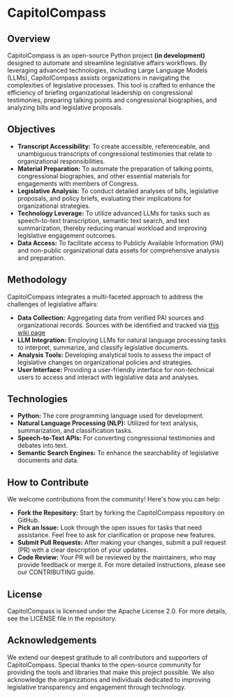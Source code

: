 # CapitolCompass
## Overview
CapitolCompass is an open-source Python project <b>(in development)</b> designed to automate and streamline legislative affairs workflows. By leveraging advanced technologies, including Large Language Models (LLMs), CapitolCompass assists organizations in navigating the complexities of legislative processes. This tool is crafted to enhance the efficiency of briefing organizational leadership on congressional testimonies, preparing talking points and congressional biographies, and analyzing bills and legislative proposals.

## Objectives
* <b>Transcript Accessibility:</b> To create accessible, referenceable, and unambiguous transcripts of congressional testimonies that relate to organizational responsibilities.
* <b>Material Preparation:</b> To automate the preparation of talking points, congressional biographies, and other essential materials for engagements with members of Congress.
* <b>Legislative Analysis:</b> To conduct detailed analyses of bills, legislative proposals, and policy briefs, evaluating their implications for organizational strategies.
* <b>Technology Leverage:</b> To utilize advanced LLMs for tasks such as speech-to-text transcription, semantic text search, and text summarization, thereby reducing manual workload and improving legislative engagement outcomes.
* <b>Data Access:</b> To facilitate access to Publicly Available Information (PAI) and non-public organizational data assets for comprehensive analysis and preparation.


## Methodology
CapitolCompass integrates a multi-faceted approach to address the challenges of legislative affairs:

* <b>Data Collection:</b> Aggregating data from verified PAI sources and organizational records. Sources with be identified and tracked via <a href="https://github.com/simpsonry1620/CapitolCompass/wiki/Data-Sources">this wiki page</a>
* <b>LLM Integration:</b> Employing LLMs for natural language processing tasks to interpret, summarize, and classify legislative documents.
* <b>Analysis Tools:</b> Developing analytical tools to assess the impact of legislative changes on organizational policies and strategies.
* <b>User Interface:</b> Providing a user-friendly interface for non-technical users to access and interact with legislative data and analyses.

## Technologies
* <b>Python:</b> The core programming language used for development.
* <b>Natural Language Processing (NLP):</b> Utilized for text analysis, summarization, and classification tasks.
* <b>Speech-to-Text APIs:</b>  For converting congressional testimonies and debates into text.
* <b>Semantic Search Engines:</b>  To enhance the searchability of legislative documents and data.


## How to Contribute
We welcome contributions from the community! Here's how you can help:

* <b>Fork the Repository:</b> Start by forking the CapitolCompass repository on GitHub.
* <b>Pick an Issue:</b> Look through the open issues for tasks that need assistance. Feel free to ask for clarification or propose new features.
* <b>Submit Pull Requests:</b> After making your changes, submit a pull request (PR) with a clear description of your updates.
* <b>Code Review:</b> Your PR will be reviewed by the maintainers, who may provide feedback or merge it.
For more detailed instructions, please see our CONTRIBUTING guide.

## License
CapitolCompass is licensed under the Apache License 2.0. For more details, see the LICENSE file in the repository.

## Acknowledgements
We extend our deepest gratitude to all contributors and supporters of CapitolCompass. Special thanks to the open-source community for providing the tools and libraries that make this project possible. We also acknowledge the organizations and individuals dedicated to improving legislative transparency and engagement through technology.

